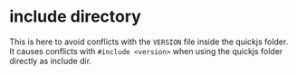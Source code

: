 # include directory

This is here to avoid conflicts with the `VERSION` file inside the quickjs folder. It causes conflicts with `#include <version>` when using the quickjs folder directly as include dir.
